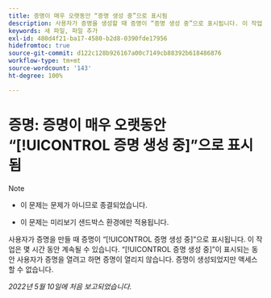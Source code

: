 ```yaml
---
title: 증명이 매우 오랫동안 “증명 생성 중”으로 표시됨
description: 사용자가 증명을 생성할 때 증명이 “증명 생성 중”으로 표시됩니다. 이 작업은 몇 시간 동안 계속될 수 있습니다. “증명 생성 중”이 표시되는 동안 사용자가 증명을 열려고 하면 증명이 열리지 않습니다. 증명이 생성되었지만 액세스할 수 없습니다.
keywords: 새 파일, 파일 추가
exl-id: 480d4f21-ba17-4580-b2d8-0390fde17956
hidefromtoc: true
source-git-commit: d122c128b926167a00c7149cb88392b618486876
workflow-type: tm+mt
source-wordcount: '143'
ht-degree: 100%

---
```


# 증명: 증명이 매우 오랫동안 “[!UICONTROL 증명 생성 중]”으로 표시됨

>[!NOTE]
>
>* 이 문제는 문제가 아니므로 종결되었습니다.
>
>* 이 문제는 미리보기 샌드박스 환경에만 적용됩니다.

사용자가 증명을 만들 때 증명이 “[!UICONTROL 증명 생성 중]”으로 표시됩니다. 이 작업은 몇 시간 동안 계속될 수 있습니다. “[!UICONTROL 증명 생성 중]”이 표시되는 동안 사용자가 증명을 열려고 하면 증명이 열리지 않습니다. 증명이 생성되었지만 액세스할 수 없습니다.

*2022년 5월 10일에 처음 보고되었습니다.*
